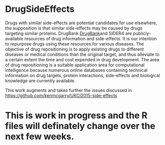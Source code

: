 # DrugSideEffects
Drugs with similar side-effects are potential candidates for use elsewhere, the supposition is that similar side-effects may be caused by drugs targeting similar proteins. 
DrugBank [DrugBank](http://www.drugbank.ca/)and SIDER4 are publicly-available resources of drug information and side-effects. It is our intention to repurpose drugs using these resources for various diseases.
The objective of drug repositioning is to apply existing drugs to different diseases or medical conditions than the original target, and thus alleviate to a certain extent the time and cost expended in drug development. The area of drug repositioning is a suitable application area for computational intelligence because numerous online databases containing technical information on drug targets, protein interactions, side-effects and biological knowledge are currently available. 

This work augments and takes further the issues discussed in https://github.com/kenmcgarry/UKCI2015-side-effects

# This is work in progress and the R files will definately change over the next few weeks.
